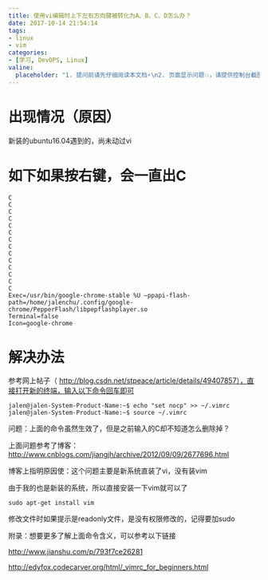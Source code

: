 ```yaml
---
title: 使用vi编辑时上下左右方向键被转化为A、B、C、D怎么办？
date: 2017-10-14 21:54:14
tags:
- linux
- vim
categories:
- [学习, DevOPS, Linux]
valine:
  placeholder: "1. 提问前请先仔细阅读本文档⚡\n2. 页面显示问题💥，请提供控制台截图📸或者您的测试网址\n3. 其他任何报错💣，请提供详细描述和截图📸，祝食用愉快💪"
---
```


# 出现情况（原因）
新装的ubuntu16.04遇到的，尚未动过vi

# 如下如果按右键，会一直出C
```
C
C
C
C
C
C
C
C
C
C
C
C
C
C
Exec=/usr/bin/google-chrome-stable %U –ppapi-flash-path=/home/jalenchu/.config/google-chrome/PepperFlash/libpepflashplayer.so
Terminal=false
Icon=google-chrome
```

# 解决办法
参考网上帖子（ http://blog.csdn.net/stpeace/article/details/49407857），直接打开新的终端，输入以下命令回车即可

```
jalen@jalen-System-Product-Name:~$ echo "set nocp" >> ~/.vimrc
jalen@jalen-System-Product-Name:~$ source ~/.vimrc
```

问题：上面的命令虽然生效了，但是之前输入的C却不知道怎么删除掉？

上面问题参考了博客：http://www.cnblogs.com/jiangjh/archive/2012/09/09/2677696.html

博客上指明原因使：这个问题主要是新系统直装了vi，没有装vim

由于我的也是新装的系统，所以直接安装一下vim就可以了

```
sudo apt-get install vim
```

修改文件时如果提示是readonly文件，是没有权限修改的，记得要加sudo

附录：想要更多了解上面命令含义，可以参考以下链接

http://www.jianshu.com/p/793f7ce26281

http://edyfox.codecarver.org/html/_vimrc_for_beginners.html
